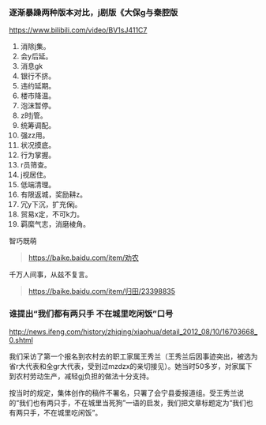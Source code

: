 ### 逐渐暴躁两种版本对比，j剧版《大保g与秦腔版
https://www.bilibili.com/video/BV1sJ411C7

1. 消除j集。
1. 会y后延。
1. 消息gk
1. 银行不挤。
1. 违约延期。
1. 楼市降温。
1. 泡沫暂停。
1. z时j管。
1. 统筹调配。
1. 强zz用。
1. 状况摸底。
1. 行为掌握。
1. r员筛查。
1. j视居住。
1. 低端清理。
1. 有限返城，奖励耕z。
1. 冗y下沉，扩充保j。
1. 贸易x定，不可k力。
1. 羁縻气志，消磨棱角。

智巧既萌
>https://baike.baidu.com/item/劝农

千万人间事，从兹不复言。
>https://baike.baidu.com/item/归田/23398835

### 谁提出“我们都有两只手 不在城里吃闲饭”口号
http://news.ifeng.com/history/zhiqing/xiaohua/detail_2012_08/10/16703668_0.shtml

我们采访了第一个报名到农村去的职工家属王秀兰（王秀兰后因事迹突出，被选为省r大代表和全gr大代表，受到过mzdzx的亲切接见）。她当时50多岁，对家属下到农村劳动生产，减轻gj负担的做法十分支持。

按当时的规定，集体创作的稿件不署名，只署了会宁县委报道组。受王秀兰说的“我们也有两只手，不在城里当死狗”一语的启发，我们把文章标题定为“我们也有两只手，不在城里吃闲饭”。
